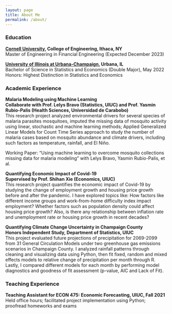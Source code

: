 ```yaml
---
layout: page
title: About Me
permalink: /about/
---
```


### Education
**[Cornell University](https://www.orie.cornell.edu/orie), College of Engineering, Ithaca, NY** \
Master of Engineering in Financial Engineering (Expected December 2023)

**[University of Illinois at Urbana-Champaign](https://illinois.edu/), Urbana, IL** \
Bachelor of Science in Statistics and Economics (Double Major), May 2022 \
Honors: Highest Distinction in Statistics and Economics


### Academic Experience

**Malaria Modeling using Machine Learning** \
**Collaborate with Prof. Lelys Bravo (Statistics, UIUC) and Prof. Yasmin Rubio-Palis (Health Sciences, Universidad de Carabobo)**  \
This research project analyzed environmental drivers for several species of malaria parasites mosquitoes, imputed the missing data of mosquito activity using linear, stochastic and machine learning methods; Applied Generalized Linear Models for Count Time Series approach to study the number of malaria cases based on mosquito abundance and climate drivers, including such factors as temperature, rainfall, and El Niño.

Working Paper: “Using machine learning to overcome mosquito collections missing data for malaria modeling” with Lelys Bravo, Yasmin Rubio-Palis, et al.


**Quantifying Economic Impact of Covid-19** \
**Supervised by Prof. Shihan Xie (Economics, UIUC)** \
This research project quantifies the economic impact of Covid-19 by studying the change of employment growth and housing price growth before and after the pandemic. I have explored topics like: How factors like different income groups and work-from-home difficulty index impact employment?  Whether factors such as population density could affect housing price growth? Also, is there any relationship between inflation rate and unemployment rate or housing price growth in recent decades?


**Quantifying Climate Change Uncertainty in Champaign County** \
**Honors Independent Study, Department of Statistics, UIUC** \
This project evaluated future projections of precipitation for 2069-2099 from 31 General Circulation Models under two greenhouse gas emissions scenarios in Champaign County. I analyzed rainfall patterns through cleaning and visualizing data using Python, then fit fixed, random and mixed effects models to relative change of precipitation per month through R. Lastly, I compared different models for each month by performing model diagnostics and goodness of fit assessment (p-value, AIC and Lack of Fit).


### Teaching Experience
**Teaching Assistant for ECON 475: Economic Forecasting, UIUC, Fall 2021** \
Held office hours; facilitated project implementation using Python; proofread homeworks and exams


